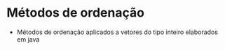 ﻿# Métodos de ordenação 
* Métodos de ordenação aplicados a vetores do tipo inteiro elaborados em java